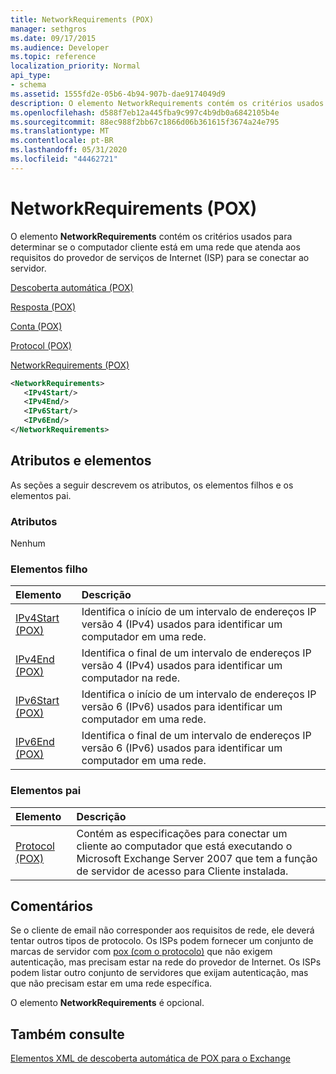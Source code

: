 ```yaml
---
title: NetworkRequirements (POX)
manager: sethgros
ms.date: 09/17/2015
ms.audience: Developer
ms.topic: reference
localization_priority: Normal
api_type:
- schema
ms.assetid: 1555fd2e-05b6-4b94-907b-dae9174049d9
description: O elemento NetworkRequirements contém os critérios usados para determinar se o computador cliente está em uma rede que atenda aos requisitos do provedor de serviços de Internet (ISP) para se conectar ao servidor.
ms.openlocfilehash: d588f7eb12a445fba9c997c4b9db0a6842105b4e
ms.sourcegitcommit: 88ec988f2bb67c1866d06b361615f3674a24e795
ms.translationtype: MT
ms.contentlocale: pt-BR
ms.lasthandoff: 05/31/2020
ms.locfileid: "44462721"
---
```

# <a name="networkrequirements-pox"></a>NetworkRequirements (POX)

O elemento **NetworkRequirements** contém os critérios usados para determinar se o computador cliente está em uma rede que atenda aos requisitos do provedor de serviços de Internet (ISP) para se conectar ao servidor. 
  
[Descoberta automática (POX)](autodiscover-pox.md)
  
[Resposta (POX)](response-pox.md)
  
[Conta (POX)](account-pox.md)
  
[Protocol (POX)](protocol-pox.md)
  
[NetworkRequirements (POX)](networkrequirements-pox.md)
  
```xml
<NetworkRequirements>
   <IPv4Start/>
   <IPv4End/>
   <IPv6Start/>
   <IPv6End/>
</NetworkRequirements>
```

## <a name="attributes-and-elements"></a>Atributos e elementos

As seções a seguir descrevem os atributos, os elementos filhos e os elementos pai.
  
### <a name="attributes"></a>Atributos

Nenhum
  
### <a name="child-elements"></a>Elementos filho

|**Elemento**|**Descrição**|
|:-----|:-----|
|[IPv4Start (POX)](ipv4start-pox.md) <br/> |Identifica o início de um intervalo de endereços IP versão 4 (IPv4) usados para identificar um computador em uma rede.  <br/> |
|[IPv4End (POX)](ipv4end-pox.md) <br/> |Identifica o final de um intervalo de endereços IP versão 4 (IPv4) usados para identificar um computador na rede.  <br/> |
|[IPv6Start (POX)](ipv6start-pox.md) <br/> |Identifica o início de um intervalo de endereços IP versão 6 (IPv6) usados para identificar um computador em uma rede.  <br/> |
|[IPv6End (POX)](ipv6end-pox.md) <br/> |Identifica o final de um intervalo de endereços IP versão 6 (IPv6) usados para identificar um computador em uma rede.  <br/> |
   
### <a name="parent-elements"></a>Elementos pai

|**Elemento**|**Descrição**|
|:-----|:-----|
|[Protocol (POX)](protocol-pox.md) <br/> |Contém as especificações para conectar um cliente ao computador que está executando o Microsoft Exchange Server 2007 que tem a função de servidor de acesso para Cliente instalada.  <br/> |
   
## <a name="remarks"></a>Comentários

Se o cliente de email não corresponder aos requisitos de rede, ele deverá tentar outros tipos de protocolo. Os ISPs podem fornecer um conjunto de marcas de servidor com [pox (com o protocolo)](protocol-pox.md) que não exigem autenticação, mas precisam estar na rede do provedor de Internet. Os ISPs podem listar outro conjunto de servidores que exijam autenticação, mas que não precisam estar em uma rede específica. 
  
O elemento **NetworkRequirements** é opcional. 
  
## <a name="see-also"></a>Também consulte



[Elementos XML de descoberta automática de POX para o Exchange](pox-autodiscover-xml-elements-for-exchange.md)

